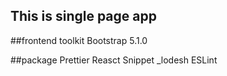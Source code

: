 ## This is single page app

##frontend toolkit
Bootstrap 5.1.0

##package
Prettier
Reasct Snippet
\_lodesh
ESLint
